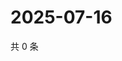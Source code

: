 # 2025-07-16

共 0 条

<!-- BEGIN ZHIHUQUESTIONS -->
<!-- 最后更新时间 Wed Jul 16 2025 11:55:13 GMT+0800 (China Standard Time) -->

<!-- END ZHIHUQUESTIONS -->
